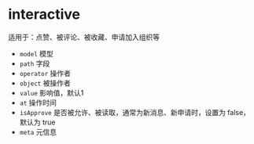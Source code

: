 # interactive

适用于：点赞、被评论、被收藏、申请加入组织等

- `model` 模型
- `path` 字段
- `operator` 操作者
- `object` 被操作者
- `value` 影响值，默认1
- `at` 操作时间
- `isApprove` 是否被允许、被读取，通常为新消息、新申请时，设置为 false，默认为 true
- `meta` 元信息